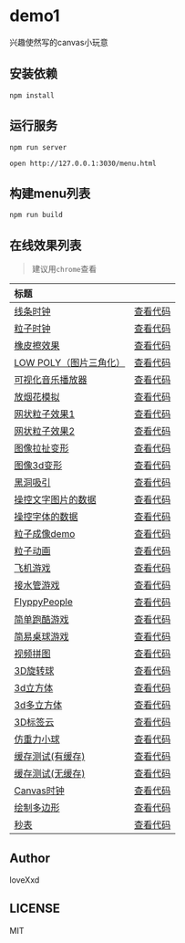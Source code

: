 # demo1

兴趣使然写的canvas小玩意<br>

## 安装依赖
```
npm install
```

## 运行服务
```
npm run server

open http://127.0.0.1:3030/menu.html
```

## 构建menu列表
```
npm run build
```

## 在线效果列表

> 建议用`chrome`查看

[placeholder]:p

| 标题 |  |
|:-------- |:--------:|                                                                       
| [线条时钟](http://loveXxd.github.io/demo1/src/Funny-demo/coolClock/index2.html) | [查看代码](https://github.com/loveXxd/webGl/tree/master/demo1/src/Funny-demo/coolClock) |
| [粒子时钟](http://loveXxd.github.io/demo1/src/Funny-demo/coolClock/index.html) | [查看代码](https://github.com/loveXxd/webGl/tree/master/demo1/src/Funny-demo/coolClock) |
| [橡皮擦效果](http://loveXxd.github.io/demo1/src/Funny-demo/clip/clip.html) | [查看代码](https://github.com/loveXxd/webGl/tree/master/demo1/src/Funny-demo/clip) |
| [LOW POLY（图片三角化）](http://loveXxd.github.io/demo1/src/Funny-demo/lowpoly/index.html) | [查看代码](https://github.com/loveXxd/webGl/tree/master/demo1/src/Funny-demo/lowpoly) |
| [可视化音乐播放器](http://loveXxd.github.io/demo1/src/Funny-demo/musicPlayer/index.html) | [查看代码](https://github.com/loveXxd/webGl/tree/master/demo1/src/Funny-demo/musicPlayer) |
| [放烟花模拟](http://loveXxd.github.io/demo1/src/Funny-demo/shotFire/shotFire.html) | [查看代码](https://github.com/loveXxd/webGl/tree/master/demo1/src/Funny-demo/shotFire) |
| [网状粒子效果1](http://loveXxd.github.io/demo1/src/Funny-demo/netparticle/net_1.html) | [查看代码](https://github.com/loveXxd/webGl/tree/master/demo1/src/Funny-demo/netparticle) |
| [网状粒子效果2](http://loveXxd.github.io/demo1/src/Funny-demo/netparticle/net_2.html) | [查看代码](https://github.com/loveXxd/webGl/tree/master/demo1/src/Funny-demo/netparticle) |
| [图像拉扯变形](http://loveXxd.github.io/demo1/src/Funny-demo/transform/demo1.html) | [查看代码](https://github.com/loveXxd/webGl/tree/master/demo1/src/Funny-demo/transform) |
| [图像3d变形](http://loveXxd.github.io/demo1/src/Funny-demo/transform/demo2.html) | [查看代码](https://github.com/loveXxd/webGl/tree/master/demo1/src/Funny-demo/transform) |
| [黑洞吸引](http://loveXxd.github.io/demo1/src/Particle-demo/blackhole/blackhole.html) | [查看代码](https://github.com/loveXxd/webGl/tree/master/demo1/src/Particle-demo/blackhole) |
| [操控文字图片的数据](http://loveXxd.github.io/demo1/src/Particle-demo/imgdata/controlImgData.html) | [查看代码](https://github.com/loveXxd/webGl/tree/master/demo1/src/Particle-demo/imgdata) |
| [操控字体的数据](http://loveXxd.github.io/demo1/src/Particle-demo/imgdata/controlImgData2.html) | [查看代码](https://github.com/loveXxd/webGl/tree/master/demo1/src/Particle-demo/imgdata) |
| [粒子成像demo](http://loveXxd.github.io/demo1/src/Particle-demo/orangutan/index.html) | [查看代码](https://github.com/loveXxd/webGl/tree/master/demo1/src/Particle-demo/orangutan) |
| [粒子动画](http://loveXxd.github.io/demo1/src/Particle-demo/animateStep/index.html) | [查看代码](https://github.com/loveXxd/webGl/tree/master/demo1/src/Particle-demo/animateStep) |
| [飞机游戏](http://loveXxd.github.io/demo1/src/Game-demo/planGame/index.html) | [查看代码](https://github.com/loveXxd/webGl/tree/master/demo1/src/Game-demo/planGame) |
| [接水管游戏](http://loveXxd.github.io/demo1/src/Game-demo/connectPipe/easyPipes.html) | [查看代码](https://github.com/loveXxd/webGl/tree/master/demo1/src/Game-demo/connectPipe) |
| [FlyppyPeople](http://loveXxd.github.io/demo1/src/Game-demo/FlppyPeople/index.html) | [查看代码](https://github.com/loveXxd/webGl/tree/master/demo1/src/Game-demo/FlppyPeople) |
| [简单跑酷游戏](http://loveXxd.github.io/demo1/src/Game-demo/runningMan/index.html) | [查看代码](https://github.com/loveXxd/webGl/tree/master/demo1/src/Game-demo/runningMan) |
| [简易桌球游戏](http://loveXxd.github.io/demo1/src/Game-demo/snooker/snooker.html) | [查看代码](https://github.com/loveXxd/webGl/tree/master/demo1/src/Game-demo/snooker) |
| [视频拼图](http://loveXxd.github.io/demo1/src/Game-demo/vedioPintu.html) | [查看代码](https://github.com/loveXxd/webGl/tree/master/demo1/src/Game-demo) |
| [3D旋转球](http://loveXxd.github.io/demo1/src/3D-demo/3Dball.html) | [查看代码](https://github.com/loveXxd/webGl/tree/master/demo1/src/3D-demo) |
| [3d立方体](http://loveXxd.github.io/demo1/src/3D-demo/3Dcube.html) | [查看代码](https://github.com/loveXxd/webGl/tree/master/demo1/src/3D-demo) |
| [3d多立方体](http://loveXxd.github.io/demo1/src/3D-demo/3Dcubes.html) | [查看代码](https://github.com/loveXxd/webGl/tree/master/demo1/src/3D-demo) |
| [3D标签云](http://loveXxd.github.io/demo1/src/3D-demo/3Dtag.html) | [查看代码](https://github.com/loveXxd/webGl/tree/master/demo1/src/3D-demo) |
| [仿重力小球](http://loveXxd.github.io/demo1/src/Other-demo/shotBall.html) | [查看代码](https://github.com/loveXxd/webGl/tree/master/demo1/src/Other-demo) |
| [缓存测试(有缓存)](http://loveXxd.github.io/demo1/src/Other-demo/cache/test.html) | [查看代码](https://github.com/loveXxd/webGl/tree/master/demo1/src/Other-demo/cache) |
| [缓存测试(无缓存)](http://loveXxd.github.io/demo1/src/Other-demo/cache/test2.html) | [查看代码](https://github.com/loveXxd/webGl/tree/master/demo1/src/Other-demo/cache) |
| [Canvas时钟](http://loveXxd.github.io/demo1/src/Other-demo/clock.html) | [查看代码](https://github.com/loveXxd/webGl/tree/master/demo1/src/Other-demo) |
| [绘制多边形](http://loveXxd.github.io/demo1/src/Other-demo/duobianxing.html) | [查看代码](https://github.com/loveXxd/webGl/tree/master/demo1/src/Other-demo) |
| [秒表](http://loveXxd.github.io/demo1/src/Other-demo/stopWatch.html) | [查看代码](https://github.com/loveXxd/webGl/tree/master/demo1/src/Other-demo) |

[/placeholder]:p

## Author
loveXxd

## LICENSE
MIT


